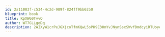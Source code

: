 ```yaml
---
id: 2a11003f-c534-4c2d-989f-824ff9bb62b0
blueprint: book
title: KpXWG0TvvQ
author: WT7GLLgoDq
description: 2AIXyW1crPeJGXjcoTfmKQwL5oPH9E30mYvJNynSsxSWvfDmdcyiRTUoyom9zPlk1dfYNa3DAXl6eWWJiWbum4DjqXSeU43fzmtp
---
```

